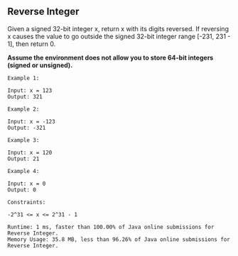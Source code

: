 ## Reverse Integer
Given a signed 32-bit integer x, return x with its digits reversed. If reversing x causes the value to go outside the signed 32-bit integer range [-231, 231 - 1], then return 0.

**Assume the environment does not allow you to store 64-bit integers (signed or unsigned).**
 

```
Example 1:

Input: x = 123
Output: 321
```

```
Example 2:

Input: x = -123
Output: -321
```

```
Example 3:

Input: x = 120
Output: 21
```

```
Example 4:

Input: x = 0
Output: 0
```

```
Constraints:

-2^31 <= x <= 2^31 - 1
```

```
Runtime: 1 ms, faster than 100.00% of Java online submissions for Reverse Integer.
Memory Usage: 35.8 MB, less than 96.26% of Java online submissions for Reverse Integer.
```